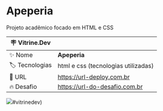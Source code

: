 # Apeperia

Projeto acadêmico focado em HTML e CSS

| :placard: Vitrine.Dev |     |
| -------------  | --- |
| :sparkles: Nome        | **Apeperia**
| :label: Tecnologias |html e css (tecnologias utilizadas)
| :rocket: URL         | https://url-deploy.com.br
| :fire: Desafio     | https://url-do-desafio.com.br

<!-- Inserir imagem com a #vitrinedev ao final do link -->
![](https://lh3.googleusercontent.com/mwNbal7fGcCk2oHCfglQ_0c6ejTdvVvb4qzqreBHkgEzzz_M558XRhfOz0MPdLZGdSin_FxsHi87fVHtvP8mmAi7YdmwbGHAZ-FRCDfmzEg6WOXI96xqdrWndhRPyYyxqEXSFRDP3eHc21npXgplFeNQH-Z5O_Nm_hDayc3xunFX_KmQTRnRKm3kNm3NIxQQl2QmbhGJ_d7PEn5WN7_vjsppooPWuXhkLbWG8JLo_apCNshSwwTNNiVqhlCs-5Nkd8NXoRUubDbKTYxtv0MliLh1GhgF90O_hyFn7W4u-MPmG4BGsydGOYdpPV3VAmDKdW-AunVTjWjFSkyGdmKEYJxn0QBRoHGjjIuHzGy_wYN_6l50g8g9v5oYEgml8zGW6xy7pTRE1UIRejqREXqCLtF5ljsNZgQblt9G-4be10BKlZ7Uw7fi_3ffCyWu7oWsaCwvjdclGeoGG5b-vlcWwRBRzMXjUdOw7n_hZgCW2UQA3FPKjbUVnnLn2huG1stvylHMcyVVMgFIOKnkpLlRNZqzNjTh-2-0--mRkfMX8PctovBBiF52_1JUChriNtzVgU-WX1BzVJtWcg8S5693phOtTytt6uGQMfyaVUInncfQVR1u1sIMD6CiLtrErw4fEfaDM3Qi3Qo80mv3Ok2eDfLtavzjCWv-uy3OJsLGUg8mg55Mp1FDPzP8-URgb7wtxT4Jsk322iGk8ilqqezE9jRWllBilVkIhj_k0So25bbu11JMZ2cBIXBN0tB-EAcTdLSxzcWyA-Xaw4ungm-MveVgp4r6V9J5ldA6AqglgnXfJY-75uwkvL7WfU4u7v5XvqrEiXvTrc5TuBtpXy-s4SLx-0C0neTFNQisLRdG4Dw5nYzP8XcxpnejjOpJu9wuCqFRLSvJez_yHgg8xCtMkMRsKCgNpzUp0ygPu0x70WWBHqnwM4JMX72nLK08Ds0qIlbZ7I8p8QFa=w1885-h919-no?authuser=0)#vitrinedev)

